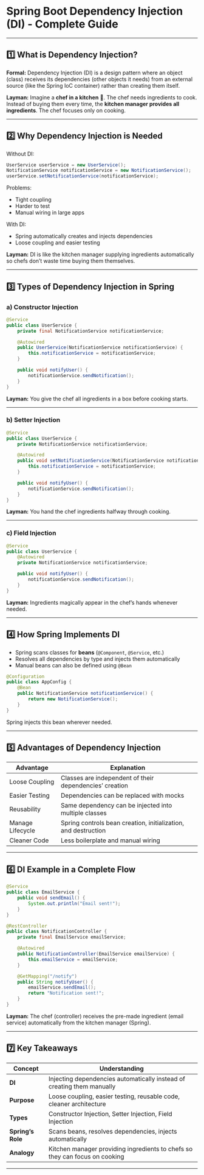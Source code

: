 # Spring Boot Dependency Injection (DI) - Complete Guide

---

## 1️⃣ What is Dependency Injection?

**Formal:**
Dependency Injection (DI) is a design pattern where an object (class) receives its dependencies (other objects it needs) from an external source (like the Spring IoC container) rather than creating them itself.

**Layman:**
Imagine a **chef in a kitchen** 🍳. The chef needs ingredients to cook. Instead of buying them every time, the **kitchen manager provides all ingredients**. The chef focuses only on cooking.

---

## 2️⃣ Why Dependency Injection is Needed

Without DI:
```java
UserService userService = new UserService();
NotificationService notificationService = new NotificationService();
userService.setNotificationService(notificationService);
```
Problems:
- Tight coupling
- Harder to test
- Manual wiring in large apps

With DI:
- Spring automatically creates and injects dependencies
- Loose coupling and easier testing

**Layman:**
DI is like the kitchen manager supplying ingredients automatically so chefs don’t waste time buying them themselves.

---

## 3️⃣ Types of Dependency Injection in Spring

### a) Constructor Injection
```java
@Service
public class UserService {
    private final NotificationService notificationService;

    @Autowired
    public UserService(NotificationService notificationService) {
        this.notificationService = notificationService;
    }

    public void notifyUser() {
        notificationService.sendNotification();
    }
}
```
**Layman:**
You give the chef all ingredients in a box before cooking starts.

---

### b) Setter Injection
```java
@Service
public class UserService {
    private NotificationService notificationService;

    @Autowired
    public void setNotificationService(NotificationService notificationService) {
        this.notificationService = notificationService;
    }

    public void notifyUser() {
        notificationService.sendNotification();
    }
}
```
**Layman:**
You hand the chef ingredients halfway through cooking.

---

### c) Field Injection
```java
@Service
public class UserService {
    @Autowired
    private NotificationService notificationService;

    public void notifyUser() {
        notificationService.sendNotification();
    }
}
```
**Layman:**
Ingredients magically appear in the chef’s hands whenever needed.

---

## 4️⃣ How Spring Implements DI
- Spring scans classes for **beans** (`@Component`, `@Service`, etc.)
- Resolves all dependencies by type and injects them automatically
- Manual beans can also be defined using `@Bean`

```java
@Configuration
public class AppConfig {
    @Bean
    public NotificationService notificationService() {
        return new NotificationService();
    }
}
```
Spring injects this bean wherever needed.

---

## 5️⃣ Advantages of Dependency Injection

| Advantage | Explanation |
|-----------|-------------|
| Loose Coupling | Classes are independent of their dependencies’ creation |
| Easier Testing | Dependencies can be replaced with mocks |
| Reusability | Same dependency can be injected into multiple classes |
| Manage Lifecycle | Spring controls bean creation, initialization, and destruction |
| Cleaner Code | Less boilerplate and manual wiring |

---

## 6️⃣ DI Example in a Complete Flow

```java
@Service
public class EmailService {
    public void sendEmail() {
        System.out.println("Email sent!");
    }
}

@RestController
public class NotificationController {
    private final EmailService emailService;

    @Autowired
    public NotificationController(EmailService emailService) {
        this.emailService = emailService;
    }

    @GetMapping("/notify")
    public String notifyUser() {
        emailService.sendEmail();
        return "Notification sent!";
    }
}
```
**Layman:**
The chef (controller) receives the pre-made ingredient (email service) automatically from the kitchen manager (Spring).

---

## 7️⃣ Key Takeaways

| Concept | Understanding |
|---------|---------------|
| **DI** | Injecting dependencies automatically instead of creating them manually |
| **Purpose** | Loose coupling, easier testing, reusable code, cleaner architecture |
| **Types** | Constructor Injection, Setter Injection, Field Injection |
| **Spring’s Role** | Scans beans, resolves dependencies, injects automatically |
| **Analogy** | Kitchen manager providing ingredients to chefs so they can focus on cooking |

---

